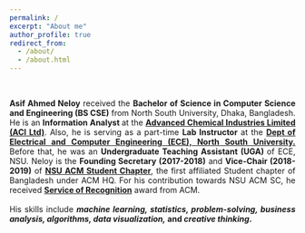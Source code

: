 ```yaml
---
permalink: /
excerpt: "About me"
author_profile: true
redirect_from: 
  - /about/
  - /about.html
---
```

<br />

<p style="text-align:justify;"> <strong>Asif Ahmed Neloy</strong> received the <strong>Bachelor of Science in Computer Science and Engineering (BS CSE)</strong> from North South University, Dhaka, Bangladesh. He is an <strong> Information Analyst </strong>at the <a href="http://www.aci-bd.com/" target="_blank"> <strong>Advanced Chemical Industries Limited (ACI Ltd)</strong></a>. Also, he is serving as a part-time <strong> Lab Instructor</strong> at the <a href="http://ece.northsouth.edu/" target="_blank"><strong>Dept of Electrical and Computer Engineering (ECE), North South University.</strong></a> Before that, he was an <strong>Undergraduate Teaching Assistant (UGA) </strong> of ECE, NSU. Neloy is the <strong>Founding Secretary (2017-2018)</strong> and <strong>Vice-Chair (2018-2019)</strong> of <a href="http://ece.northsouth.edu/nsu-activities-and-services/acm-student-chapter/" target="_blank"><strong>NSU ACM Student Chapter</strong></a>, the first affiliated Student chapter of Bangladesh under ACM HQ. For his contribution towards NSU ACM SC, he received <a href="https://www.linkedin.com/in/aaneloy/detail/treasury/position:1181927846/?entityUrn=urn%3Ali%3Afsd_profileTreasuryMedia%3A(ACoAACACUDUBQrIIuTeRsUyZ5M5aVU0E2z-FznE%2C1552037451327)&section=position%3A1181927846&treasuryCount=1" target="_blank"><strong>Service of Recognition</strong></a> award from ACM.<br /> <br />His skills include <strong><i>machine learning, statistics, problem-solving, business analysis, algorithms, data visualization,</i> and <i>creative thinking</i>.</strong></p>
